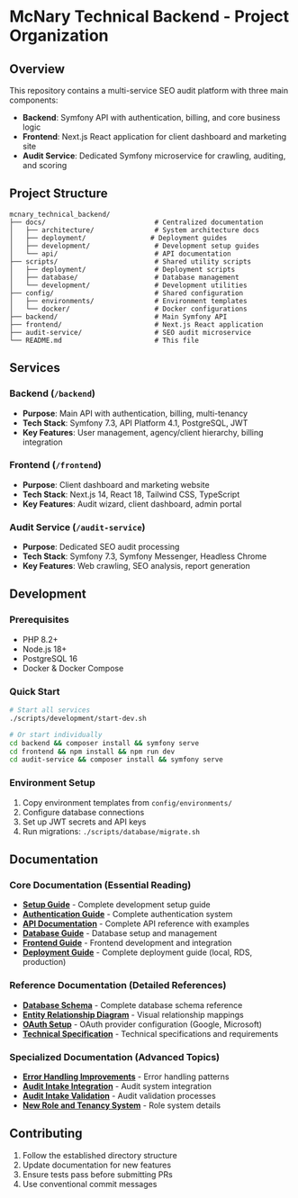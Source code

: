 # McNary Technical Backend - Project Organization

## Overview
This repository contains a multi-service SEO audit platform with three main components:
- **Backend**: Symfony API with authentication, billing, and core business logic
- **Frontend**: Next.js React application for client dashboard and marketing site  
- **Audit Service**: Dedicated Symfony microservice for crawling, auditing, and scoring

## Project Structure

```
mcnary_technical_backend/
├── docs/                           # Centralized documentation
│   ├── architecture/               # System architecture docs
│   ├── deployment/                # Deployment guides
│   ├── development/                # Development setup guides
│   └── api/                        # API documentation
├── scripts/                        # Shared utility scripts
│   ├── deployment/                 # Deployment scripts
│   ├── database/                   # Database management
│   └── development/                # Development utilities
├── config/                         # Shared configuration
│   ├── environments/               # Environment templates
│   └── docker/                     # Docker configurations
├── backend/                        # Main Symfony API
├── frontend/                       # Next.js React application
├── audit-service/                  # SEO audit microservice
└── README.md                       # This file
```

## Services

### Backend (`/backend`)
- **Purpose**: Main API with authentication, billing, multi-tenancy
- **Tech Stack**: Symfony 7.3, API Platform 4.1, PostgreSQL, JWT
- **Key Features**: User management, agency/client hierarchy, billing integration

### Frontend (`/frontend`) 
- **Purpose**: Client dashboard and marketing website
- **Tech Stack**: Next.js 14, React 18, Tailwind CSS, TypeScript
- **Key Features**: Audit wizard, client dashboard, admin portal

### Audit Service (`/audit-service`)
- **Purpose**: Dedicated SEO audit processing
- **Tech Stack**: Symfony 7.3, Symfony Messenger, Headless Chrome
- **Key Features**: Web crawling, SEO analysis, report generation

## Development

### Prerequisites
- PHP 8.2+
- Node.js 18+
- PostgreSQL 16
- Docker & Docker Compose

### Quick Start
```bash
# Start all services
./scripts/development/start-dev.sh

# Or start individually
cd backend && composer install && symfony serve
cd frontend && npm install && npm run dev
cd audit-service && composer install && symfony serve
```

### Environment Setup
1. Copy environment templates from `config/environments/`
2. Configure database connections
3. Set up JWT secrets and API keys
4. Run migrations: `./scripts/database/migrate.sh`

## Documentation

### Core Documentation (Essential Reading)
- **[Setup Guide](docs/SETUP_GUIDE.md)** - Complete development setup guide
- **[Authentication Guide](docs/AUTHENTICATION_GUIDE.md)** - Complete authentication system
- **[API Documentation](docs/API_DOCUMENTATION.md)** - Complete API reference with examples
- **[Database Guide](docs/DATABASE_GUIDE.md)** - Database setup and management
- **[Frontend Guide](docs/FRONTEND_GUIDE.md)** - Frontend development and integration
- **[Deployment Guide](docs/DEPLOYMENT_GUIDE.md)** - Complete deployment guide (local, RDS, production)

### Reference Documentation (Detailed References)
- **[Database Schema](docs/DATABASE_SCHEMA.md)** - Complete database schema reference
- **[Entity Relationship Diagram](docs/ENTITY_RELATIONSHIP_DIAGRAM.md)** - Visual relationship mappings
- **[OAuth Setup](docs/OAUTH_SETUP.md)** - OAuth provider configuration (Google, Microsoft)
- **[Technical Specification](docs/TECHNICAL_SPECIFICATION.md)** - Technical specifications and requirements

### Specialized Documentation (Advanced Topics)
- **[Error Handling Improvements](docs/ERROR_HANDLING_IMPROVEMENTS.md)** - Error handling patterns
- **[Audit Intake Integration](docs/AUDIT_INTAKE_INTEGRATION.md)** - Audit system integration
- **[Audit Intake Validation](docs/AUDIT_INTAKE_VALIDATION.md)** - Audit validation processes
- **[New Role and Tenancy System](docs/NEW_ROLE_AND_TENANCY_SYSTEM.md)** - Role system details

## Contributing
1. Follow the established directory structure
2. Update documentation for new features
3. Ensure tests pass before submitting PRs
4. Use conventional commit messages
